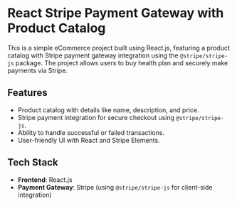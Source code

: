 
# React Stripe Payment Gateway with Product Catalog

This is a simple eCommerce project built using React.js, featuring a product catalog with Stripe payment gateway integration using the `@stripe/stripe-js` package. The project allows users to buy health plan and securely make payments via Stripe.

## Features
- Product catalog with details like name, description, and price.
- Stripe payment integration for secure checkout using `@stripe/stripe-js`.
- Ability to handle successful or failed transactions.
- User-friendly UI with React and Stripe Elements.

## Tech Stack
- **Frontend**: React.js
- **Payment Gateway**: Stripe (using `@stripe/stripe-js` for client-side integration)
